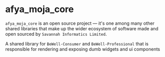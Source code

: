 # afya_moja_core

`afya_moja_core` is an open source project &mdash; it's one among many other shared libraries that make up the wider ecosystem of software made and open sourced by `Savannah Informatics Limited`.

A shared library for `BeWell-Consumer` and `BeWell-Professional` that is responsible for rendering and exposing dumb widgets and ui components 
